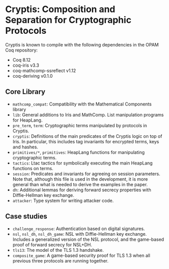 # Cryptis: Composition and Separation for Cryptographic Protocols

Cryptis is known to compile with the following dependencies in the OPAM Coq
repository:

- Coq 8.12
- coq-iris v3.3
- coq-mathcomp-ssreflect v1.12
- coq-deriving v0.1.0

## Core Library

- `mathcomp_compat`: Compatibility with the Mathematical Components library
- `lib`: General additions to Iris and MathComp.  List manipulation programs for
  HeapLang.
- `pre_term`, `term`: Cryptographic terms manipulated by protocols in Cryptis.
- `cryptis`: Definitions of the main predicates of the Cryptis logic on top of
  Iris.  In particular, this includes tag invariants for encrypted terms, keys
  and hashes.
- `primitives/*`, `primitives`: HeapLang functions for manipulating
  cryptographic terms.
- `tactics`: Ltac tactics for symbolically executing the main HeapLang functions
  on terms.
- `session`: Predicates and invariants for agreeing on session parameters. Note
  that, although this file is used in the development, it is more general than
  what is needed to derive the examples in the paper.
- `dh`: Additional lemmas for deriving forward secrecy properties with
  Diffie-Hellman key exchange.
- `attacker`: Type system for writing attacker code.

## Case studies

- `challenge_response`: Authentication based on digital signatures.
- `nsl`, `nsl_dh`, `nsl_dh_game`: NSL with Diffie-Hellman key exchange. Includes
  a generalized version of the NSL protocol, and the game-based proof of forward
  secrecy for NSL+DH.
- `tls13`: The model of the TLS 1.3 handshake.
- `composite_game`: A game-based security proof for TLS 1.3 when all previous
  three protocols are running together.
  
